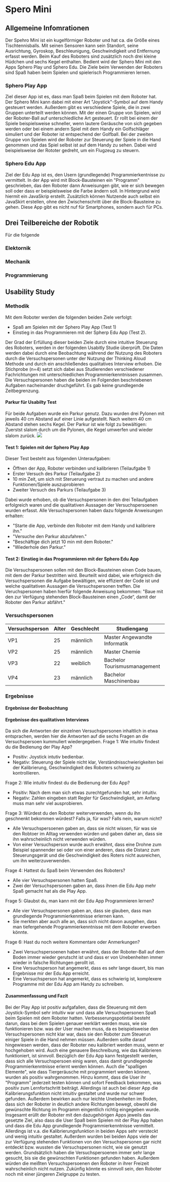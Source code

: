 # Spero Mini
## Allgemeine Infomrationen
Der Spehro Mini ist ein kugelförmiger Roboter und hat ca. die Größe eines Tischtennisballs. Mit seinen Sensoren kann sein Standort, seine Ausrichtung, Gyroskop, Beschleunigung, Geschwindigkeit und Entfernung erfasst werden. Beim Kauf des Roboters sind zusätzlich noch drei kleine Hüdchen und sechs Kegel enthalten. Bedient wird der Sphero Mini mit den Apps Sphero Play und Sphero Edu. Die Ziele beim Verwenden der Roboters sind Spaß haben beim Spielen und spielerisch Programmieren lernen. 
### Sphero Play App
Ziel dieser App ist es, dass man Spaß beim Spielen mit dem Roboter hat. Der Sphero Mini kann dabei mit einer Art "Joystick"-Symbol auf dem Handy gesteuert werden. Außerdem gibt es verschiedene Spiele, die in zwei Gruppen unterteilt werden können. Mit der einen Gruppe von Spielen, wird der Roboter-Ball auf unterschiedliche Art gesteuert. Er rollt bei einem der Spiele beispielsweise schneller, wenn lautere Geräusche von sich gegeben werden oder bei einem andern Spiel mit dem Handy ein Golfschläger simuliert und der Roboter ist entspechend der Golfball. Bei der zweiten Gruppe von Spielen wird der Roboter zur Steuerung der Spiele in die Hand genommen und das Spiel selbst ist auf dem Handy zu sehen. Dabei wird beispielsweise der Rototer gedreht, um ein Flugzeug zu steuern. 
### Sphero Edu App
Ziel der Edu App ist es, den Usern (grundlegende) Programmierkentnisse zu vermittelt. In der App wird mit Block-Bausteinen ein "Programm" geschrieben, das den Roboter dann Anweisungen gibt, wie er sich bewegen soll oder dass er beispielsweise die Farbe ändern soll. In Hintergrund wird hiermit ein JavaSkrip erstellt. Zusätzlich können Nutzende auch selbst ein JavaSkirt erstellen, ohne den Zwischenschritt über die Block-Bausteine zu gehen. Diese App gibt es nicht nuf für Smartphones, sondern auch für PCs. 
## Drei Teilbereiche der Robotik
Für die folgende 
### Elektornik 
### Mechanik
### Programmierung
## Usability Study
### Methodik
Mit dem Roboter werden die folgenden beiden Ziele verfolgt: 
- Spaß am Spielen mit der Sphero Play App (Test 1)
- Einstieg in das Programmieren mit der Spherp Edu App (Test 2).

Der Grad der Erfüllung dieser beiden Ziele durch eine intuitive Steuerung des Roboters, werden in der folgenden Usabitly Studie überprüft. Die Daten werden dabei durch eine Beobachtung während der Nutzung des Roboters durch die Versuchspersonen unter der Nutzung der Thinking Aloud Methode und durch ein anschließendes qualitatives Interview erhoben. Die Stichprobe (n=4) setzt sich dabei aus Studierenden verschiedener Fachrichtungen mit unterschiedlichen Programmierkenntnissen zusammen. Die Versuchspersonen haben die beiden im Folgenden beschriebenen Aufgaben nacheinander druchgeführt. Es gab keine grundlegende Zeitbegrenzung. 
#### Parkur für Usabilty Test 
Für beide Aufgaben wurde ein Parkur genutz. Dazu wurden drei Pylonen mit jeweils 40 cm Abstand auf einer Linie aufgestellt. Nach weitern 40 cm Abstand stehen sechs Kegel. Der Parkur ist wie folgt zu bewältigen: Zuerstst slalom durch um die Pylonen, die Kegel umwerfen und wieder slalom zurück. 
![](parkur.png)
#### Test 1: Spielen mit der Sphero Play App
Dieser Test besteht aus folgenden Unteraufgaben: 
- Öffnen der App, Roboter verbinden und kalibrieren (Teilaufgabe 1)
- Erster Versuch des Parkur (Teilaufgabe 2)
- 10 min Zeit, um sich mit Steruerung vertraut zu machen und andere Funktionen/Spiele auszuprobieren
- Zweiter Versuch des Parkurs (Teilaufgabe 3)

Dabei wurde erhoben, ob die Versuchspersonen in den drei Teilaufgaben erfolgreich waren und die qualitativen Aussagen der Versuchspersoenen wurden erfasst.
Alle Versuchspersonen haben dazu folgende Anweisungen erhalten:
- "Starte die App, verbinde den Roboter mit dem Handy und kalibriere ihn."
- "Versuche den Parkur abzufahren."
- "Beschäftige dich jetzt 10 min mit dem Roboter."
- "Wiederhole den Parkur."
#### Test 2: Einstieg in das Programmieren mit der Sphero Edu App
Die Versuchspersonen sollen mit den Block-Bausteinen einen Code bauen, mit dem der Parkur bestritten wird. Beurteilt wird dabei, wie erfolgreich die Versuchspersonen die Aufgabe bewältigen, wie effizient der Code ist und welche qualitativen Aussagen die Versuchspersonen treffen. 
Die Veruchspersonen haben hierfür folgende Anweisung bekommen: "Baue mit den zur Verfügung stehenden Block-Bausteinen einen „Code“, damit der Roboter den Parkur abfährt."
### Versuchspersonen
| Versuchsperson | Alter |Geschlecht | Studiengang | Programmierkenntnisse |
| --- | --- | --- |---|---|
| VP1 | 25 | männlich |Master Angewandte Informatik |5|
| VP2 | 25 | männlich |Master Chemie|4|
| VP3 | 22 | weiblich |Bachelor Tourismusmanagement|0|
| VP4 | 23 | männlich |Bachelor Maschinenbau|1|
### Ergebnisse
#### Ergebnisse der Beobachtung
#### Ergebnisse des qualitativen Interviews 
Da sich die Antworten der einzelnen Versuchspersonen inhaltlich in etwa entsprachen, werden hier die Antworten auf die sechs Fragen an die Versuchspersoen kummuliert wiedergegeben. 
Frage 1: Wie intuitiv findest du die Bedienung der Play App?
- Positiv: Joystick intutiv bedienbar.
- Negativ: Steuerung der Spiele nicht klar, Verständnisschwierigkeiten bei der Kalibrierung, Geschwindigkeit des Roboters schwierig zu kontrollieren.
  
Frage 2: Wie intuitiv findest du die Bedienung der Edu App?
- Positiv: Nach dem man sich etwas zurechtgefunden hat, sehr intuitiv.
- Negativ: Zahlen eingeben statt Regler für Geschwindigkeit, am Anfang muss man sehr viel ausprobieren.

Frage 3: Würdest du den Roboter weiterverwenden, wenn du ihn geschnenkt bekommen würdest? Falls ja, für was? Falls nein, warum nicht?
- Alle Versuchspersoenen gaben an, dass sie nicht wissen, für was sie den Robtoer im Alltag verwenden würden und gaben daher an, dass sie ihn wahrscheinlich nicht verwenden würden.
- Von einer Versuchsperson wurde auch erwähnt, dass eine Drohne zum Beispiel spannender sei oder von einer anderen, dass die Distanz zum Steuerungsgerät und die Geschwindigkeit des Roters nicht ausreichen, um ihn weiterzuverwenden. 

Frage 4: Hattest du Spaß beim Verwenden des Roboters? 
- Alle vier Versuchspersonen hatten Spaß.
- Zwei der Versuchspersonen gaben an, dass ihnen die Edu App mehr Spaß gemacht hat als die Play App. 

Frage 5: Glaubst du, man kann mit der Edu App Programmieren lernen?
- Alle vier Versuchspersonen gaben an, dass sie glauben, dass man grundlegende Programmierkenntnisse erlernen kann.
- Sie merkten aber auch alle an, dass sich nicht davon ausgehen, dass man tiefergehende Programmierkenntnisse mit dem Roboter erwerben könnte.

Frage 6: Hast du noch weitere Kommentare oder Anmerkungen? 
- Zwei Versuchspersoenen haben erwähnt, dass der Roboter-Ball auf dem Boden immer wieder gerutscht ist und dass er von Unebenheiten immer wieder in falsche Richtungen gerollt ist.
- Eine Versuchsperson hat angemerkt, dass es sehr lange dauert, bis man Ergebnisse mir der Edu App erreicht.
- Eine Versuchsperson hat angemerkt, dass es schwierig ist, komplexere Programme mit der Edu App am Handy zu schreiben. 

#### Zusammenfassung und Fazit
Bei der Play App ist positiv aufgafallen, dass die Steuerung mit dem Joystick-Symbol sehr intuitiv war und dass alle Versuchspersonen Spaß beim Spielen mit dem Roboter hatten. Verbesserungspotintial besteht darun, dass bei dem Spielen genauer eerklärt werden muss, wie sie funktionieren bzw. was der User machen muss, da es beispielsweise den Versuchspersonen nicht klar war, dass sie den Roboter zum Steuerun einiger Spiele in die Hand nehmen müssen. Außerdem sollte darauf hingewiesen werden, dass der Roboter neu kalibriert werden muss, wenn er hochgehoben wird. Auch eine genauere Beschreibung, wie das Kalibrieren funktioniert, ist sinnvoll. 
Bezüglich der Edu App kann festgestellt werden, dass sich alle Versuchspersoen einig waren, dass damit grundlegende Programmierkenntnisse erlernt werden können. Auch die "spaßigen Elemente", wie dass Tiergeräusche mit programmiert werden können, wurden als positiv wahrgenommen. Hinzu kommt, dass die User ihr "Programm" jederzeit testen können und sofort Feedback bekommen, was positiv zum Lernfortschritt beiträgt. Allerdings ist auch bei dieser App die Kalibrierungsfunktion nicht intuitiv gestaltet und wurde nur schwer gefunden. Außerdem bewirken auch nur leichte Unebenheiten im Boden, dass sich der Roboter in deutlich andere Richtungen bewegt, obwohl die gewünschte Richtung im Programm eingentlich richtig eingegeben wurde.  
Insgesamt erüllt der Roboter mit den dazugehörigen Apps jeweils das gesetzte Ziel, also dass die User Spaß beim Spielen mit der Play App haben und dass die Edu App grundlegende Programmierkenntnisse vermittelt. Allerdings ist v.a. die Kalibrierungsfunktion in beiden Apps sehr versteckt und wenig intuitiv gestaltet. Außerdem wurden bei beiden Apps viele der zur Verfügung stehenden Funktionen von den Versuchspersonen gar nicht entdeckt bzw. wussten die Versuchspersonen nicht, wie sie genutzt werden. Grundsätzlich haben die Versuchspersoenen immer sehr lange gesucht, bis sie die gewünschten Funktionen gefunden haben.  Außerdem würden die meißten Versuchspersoenen den Roboter in ihrer Freizeit wahrscheinlich nicht nutzen. Zukünfig könnte es sinnvoll sein, den Roboter noch mit einer jüngeren Zielgruppe zu testen. 


